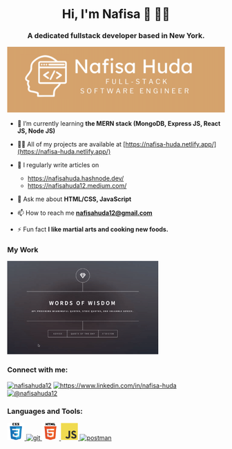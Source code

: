 <h1 align="center">Hi, I'm Nafisa 👋 👩‍💻</h1>
<h3 align="center">A dedicated fullstack developer based in New York.</h3>

<img src = https://github.com/Nafisa-Huda/Nafisa-Huda/blob/main/Screen%20Shot%202022-05-11%20at%2012.53.12%20AM.png>

- 🌱 I’m currently learning **the MERN stack (MongoDB, Express JS, React JS, Node JS)**

- 👨‍💻 All of my projects are available at [https://nafisa-huda.netlify.app/](https://nafisa-huda.netlify.app/)

- 📝 I regularly write articles on 
  - https://nafisahuda.hashnode.dev/
  - https://nafisahuda12.medium.com/

- 💬 Ask me about **HTML/CSS, JavaScript**

- 📫 How to reach me **nafisahuda12@gmail.com**

- ⚡ Fun fact **I like martial arts and cooking new foods.**

<h3>My Work</h3>
<img src =https://github.com/Nafisa-Huda/Nafisa-Huda/blob/main/ezgif.com-gif-maker%20(1).gif width=350px>

<h3 align="left">Connect with me:</h3>
<p align="left">
<a href="https://twitter.com/nafisahuda12" target="blank"><img align="center" src="https://raw.githubusercontent.com/rahuldkjain/github-profile-readme-generator/master/src/images/icons/Social/twitter.svg" alt="nafisahuda12" height="30" width="40" /></a>
<a href="https://linkedin.com/in/https://www.linkedin.com/in/nafisa-huda" target="blank"><img align="center" src="https://raw.githubusercontent.com/rahuldkjain/github-profile-readme-generator/master/src/images/icons/Social/linked-in-alt.svg" alt="https://www.linkedin.com/in/nafisa-huda" height="30" width="40" /></a>
<a href="https://medium.com/@nafisahuda12" target="blank"><img align="center" src="https://raw.githubusercontent.com/rahuldkjain/github-profile-readme-generator/master/src/images/icons/Social/medium.svg" alt="@nafisahuda12" height="30" width="40" /></a>
</p>

<h3 align="left">Languages and Tools:</h3>
<p align="left"> <a href="https://www.w3schools.com/css/" target="_blank" rel="noreferrer"> <img src="https://raw.githubusercontent.com/devicons/devicon/master/icons/css3/css3-original-wordmark.svg" alt="css3" width="40" height="40"/> </a> <a href="https://git-scm.com/" target="_blank" rel="noreferrer"> <img src="https://www.vectorlogo.zone/logos/git-scm/git-scm-icon.svg" alt="git" width="40" height="40"/> </a> <a href="https://www.w3.org/html/" target="_blank" rel="noreferrer"> <img src="https://raw.githubusercontent.com/devicons/devicon/master/icons/html5/html5-original-wordmark.svg" alt="html5" width="40" height="40"/> </a> <a href="https://developer.mozilla.org/en-US/docs/Web/JavaScript" target="_blank" rel="noreferrer"> <img src="https://raw.githubusercontent.com/devicons/devicon/master/icons/javascript/javascript-original.svg" alt="javascript" width="40" height="40"/> </a> <a href="https://postman.com" target="_blank" rel="noreferrer"> <img src="https://www.vectorlogo.zone/logos/getpostman/getpostman-icon.svg" alt="postman" width="40" height="40"/> </a> </p>


<!--
**Nafisa-Huda/Nafisa-Huda** is a ✨ _special_ ✨ repository because its `README.md` (this file) appears on your GitHub profile.

Here are some ideas to get you started:

- 🔭 I’m currently working on ...
- 🌱 I’m currently learning ...
- 👯 I’m looking to collaborate on ...
- 🤔 I’m looking for help with ...
- 💬 Ask me about ...
- 📫 How to reach me: ...
- 😄 Pronouns: ...
- ⚡ Fun fact: ...
-->
